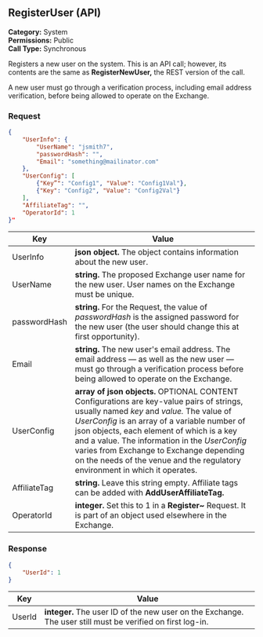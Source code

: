 ## RegisterUser (API)

**Category:** System<br />**Permissions:** Public<br />**Call Type:** Synchronous

Registers a new user on the system. This is an API call; however, its contents are the same as **RegisterNewUser,** the REST version of the call.

A new user must go through a verification process, including email address verification, before being allowed to operate on the Exchange.

### Request

```json
{
    "UserInfo": {
        "UserName": "jsmith7",
        "passwordHash": "",
        "Email": "something@mailinator.com"
    },
    "UserConfig": [
        {"Key”": "Config1", "Value": "Config1Val"},
        {"Key": "Config2", "Value": "Config2Val"}
    ],
    "AffiliateTag": "",
    "OperatorId": 1
}"
```

| Key          | Value                                                        |
| ------------ | ------------------------------------------------------------ |
| UserInfo     | **json object.** The object contains information about the new user. |
| UserName     | **string.** The proposed Exchange user name for the new user. User names on the Exchange must be unique. |
| passwordHash | **string.** For the Request, the value of *passwordHash* is the assigned password for the new user (the user should change this at first opportunity).     |
| Email        | **string.** The new user's email address. The email address &mdash; as well as the new user &mdash; must go through a verification process before being allowed to operate on the Exchange. |
| UserConfig   | **array of json objects.** OPTIONAL CONTENT Configurations are key-value pairs of strings, usually named *key* and *value.* The value of *UserConfig* is an array of a variable number of json objects, each element of which is a key and a value. The information in the *UserConfig* varies from Exchange to Exchange depending on the needs of the venue and the regulatory environment in which it operates. |
| AffiliateTag | **string.** Leave this string empty. Affiliate tags can be added with **AddUserAffiliateTag.**  |
| OperatorId   | **integer.** Set this to 1 in a **Register~** Request. It is part of an object used elsewhere in the Exchange. |

### Response

```json
{
    "UserId": 1
}
```

| Key    | Value                                                        |
| ------ | ------------------------------------------------------------ |
| UserId | **integer.** The user ID of the new user on the Exchange. The user still must be verified on first log-in. |


